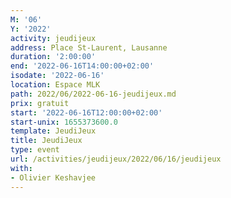 ```yaml
---
M: '06'
Y: '2022'
activity: jeudijeux
address: Place St-Laurent, Lausanne
duration: '2:00:00'
end: '2022-06-16T14:00:00+02:00'
isodate: '2022-06-16'
location: Espace MLK
path: 2022/06/2022-06-16-jeudijeux.md
prix: gratuit
start: '2022-06-16T12:00:00+02:00'
start-unix: 1655373600.0
template: JeudiJeux
title: JeudiJeux
type: event
url: /activities/jeudijeux/2022/06/16/jeudijeux
with:
- Olivier Keshavjee
---
```

